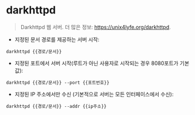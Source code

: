 # darkhttpd

> Darkhttpd 웹 서버. 
> 더 많은 정보: <https://unix4lyfe.org/darkhttpd>.

- 지정된 문서 경로를 제공하는 서버 시작:

`darkhttpd {{경로/문서}}`

- 지정된 포트에서 서버 시작(루트가 아닌 사용자로 시작되는 경우 8080포트가 기본값):

`darkhttpd {{경로/문서}} --port {{포트번호}}`

- 지정된 IP 주소에서만 수신 (기본적으로 서버는 모든 인터페이스에서 수신):

`darkhttpd {{경로/문서}} --addr {{ip주소}}`